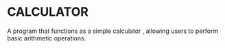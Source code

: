 # CALCULATOR
A program that functions as a simple calculator  , allowing users to perform basic arithmetic operations.
